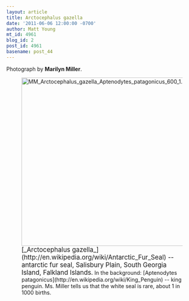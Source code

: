 ```yaml
---
layout: article
title: Arctocephalus gazella
date: '2011-06-06 12:00:00 -0700'
author: Matt Young
mt_id: 4961
blog_id: 2
post_id: 4961
basename: post_44
---
```

Photograph by **Marilyn Miller**.

<figure>
<img src="http://pandasthumb.org/archives/2011/05/18/MM_Arctocephalus_gazella_Aptenodytes_patagonicus_600_1.png" alt="MM_Arctocephalus_gazella_Aptenodytes_patagonicus_600_1.png" width="600" height="442" />
<figcaption markdown="span">
<big>[_Arctocephalus gazella_](http://en.wikipedia.org/wiki/Antarctic_Fur_Seal) -- antarctic fur seal, Salisbury Plain, South Georgia Island, Falkland Islands.</big> In the background: [Aptenodytes patagonicus](http://en.wikipedia.org/wiki/King_Penguin) -- king penguin.  Ms. Miller tells us that the white seal is rare, about 1 in 1000 births.

</figcaption>
</figure>
